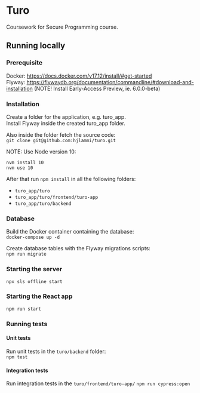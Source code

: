 # Turo
Coursework for Secure Programming course.

## Running locally

### Prerequisite
Docker: https://docs.docker.com/v17.12/install/#get-started  
Flyway: https://flywaydb.org/documentation/commandline/#download-and-installation (NOTE! Install Early-Access Preview, ie. 6.0.0-beta)

### Installation
Create a folder for the application, e.g. turo_app.  
Install Flyway inside the created turo_app folder.

Also inside the folder fetch the source code:  
`git clone git@github.com:hjlammi/turo.git`

NOTE: Use Node version 10:
```
nvm install 10
nvm use 10
```

After that run
`npm install`
in all the following folders:
- `turo_app/turo`
- `turo_app/turo/frontend/turo-app`
- `turo_app/turo/backend`

### Database
Build the Docker container containing the database:  
`docker-compose up -d`  

Create database tables with the Flyway migrations scripts:  
`npm run migrate`

### Starting the server
`npx sls offline start`

### Starting the React app
`npm run start`

### Running tests
#### Unit tests
Run unit tests in the `turo/backend` folder:  
`npm test`

#### Integration tests
Run integration tests in the `turo/frontend/turo-app/`
`npm run cypress:open`
